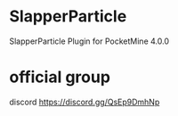 # SlapperParticle
SlapperParticle Plugin for PocketMine 4.0.0

# official group
discord https://discord.gg/QsEp9DmhNp
